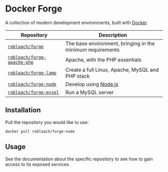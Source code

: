 # Docker Forge

A collection of modern development environments, built with [Docker](http://docker.io).


Repository                                | Description
------------------------------------------|------------
[`robloach/forge`](forge)                 | The base environment, bringing in the minimum requirements
[`robloach/forge-apache-php`](apache-php) | Apache, with the PHP essentials
[`robloach/forge-lamp`](lamp)             | Create a full Linux, Apache, MySQL and PHP stack
[`robloach/forge-node`](node)             | Develop using [Node.js](http://nodejs.org)
[`robloach/forge-mysql`](mysql)           | Run a MySQL server


## Installation

Pull the repository you would like to use:

```
docker pull robloach/forge-node
```


## Usage

See the documentation about the specific repository to see how to gain access to
its exposed services.
